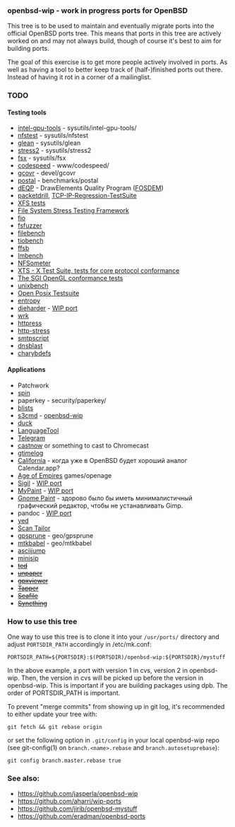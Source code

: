 ### openbsd-wip - work in progress ports for OpenBSD

This tree is to be used to maintain and eventually migrate ports into the
official OpenBSD ports tree. This means that ports in this tree are actively
worked on and may not always build, though of course it's best to aim for
building ports.

The goal of this exercise is to get more people actively involved in ports. As
well as having a tool to better keep track of (half-)finished ports out there.
Instead of having it rot in a corner of a mailinglist.

### TODO

#### Testing tools

* [intel-gpu-tools](https://cgit.freedesktop.org/xorg/app/intel-gpu-tools/) - sysutils/intel-gpu-tools/
* [nfstest](http://wiki.linux-nfs.org/wiki/index.php/NFStest) - sysutils/nfstest
* [glean](http://glean.sourceforge.net/run.html) - sysutils/glean
* [stress2](https://people.freebsd.org/~pho/stress/) - sysutils/stress2
* [fsx](https://codemonkey.org.uk/projects/fsx/) - sysutils/fsx
* [codespeed](https://github.com/tobami/codespeed) - www/codespeed/
* [gcovr](http://gcovr.com/) - devel/gcovr
* [postal](https://doc.coker.com.au/projects/postal/) - benchmarks/postal
* [dEQP](https://android.googlesource.com/platform/external/deqp/) - DrawElements Quality Program ([FOSDEM](https://archive.fosdem.org/2015/schedule/event/gl_testing/attachments/slides/670/export/events/attachments/gl_testing/slides/670/slides.pdf))
* [packetdrill](https://github.com/google/packetdrill), [TCP-IP-Regression-TestSuite](https://github.com/shivrai/TCP-IP-Regression-TestSuite)
* [XFS tests](http://git.kernel.org/cgit/fs/xfs/xfstests-dev.git)
* [File System Stress Testing Framework](http://code.google.com/p/file-system-stress-testing-framework/)
* [fio](http://git.kernel.dk/?p=fio.git)
* [fsfuzzer](https://github.com/sughodke/fsfuzzer)
* [filebench](http://sourceforge.net/projects/filebench/)
* [tiobench](http://sourceforge.net/projects/tiobench/)
* [ffsb](http://sourceforge.net/projects/ffsb/)
* [lmbench](http://lmbench.sourceforge.net/)
* [NFSometer](http://linux-nfs.org/wiki/index.php/NFSometer)
* [XTS - X Test Suite, tests for core protocol conformance](http://cgit.freedesktop.org/xorg/test/xts/)
* [The SGI OpenGL conformance tests](http://www.mesa3d.org/conform.html)
* [unixbench](http://code.google.com/p/byte-unixbench/)
* [Open Posix Testsuite](http://posixtest.sourceforge.net)
* [entropy](http://www.fourmilab.ch/random/)
* [dieharder](http://www.phy.duke.edu/~rgb/General/dieharder.php) - [WIP port](http://openbsd-archive.7691.n7.nabble.com/NEW-math-dieharder-td148495.html)
* [wrk](https://github.com/wg/wrk)
* [httpress](https://bitbucket.org/yarosla/httpress/wiki/Home)
* [http-stress](https://bitbucket.org/vstakhov/http-stress)
* [smtpscript](https://github.com/poolpOrg/smtpscript)
* [dnsblast](https://github.com/jedisct1/dnsblast)
* [charybdefs](https://github.com/scylladb/charybdefs)

#### Applications

* Patchwork
* [spin](http://spinroot.com/spin/whatispin.html)
* paperkey - security/paperkey/
* [blists](http://www.openwall.com/blists/)
* [s3cmd](http://s3tools.org/s3cmd) - [openbsd-wip](https://github.com/jasperla/openbsd-wip/tree/master/net/s3cmd)
* [duck](https://duck.sh/)
* [LanguageTool](https://languagetool.org/)
* [Telegram](https://github.com/vysheng/tg)
* [castnow](https://github.com/xat/castnow) or something to cast to Chromecast
* [gtimelog](https://github.com/gtimelog/gtimelog)
* [California](https://wiki.gnome.org/Apps/California) - когда уже в OpenBSD будет хороший аналог Calendar.app?
* [Age of Empires](http://openage.sft.mx) games/openage
* [Sigil](https://code.google.com/p/sigil/) - [WIP port](https://github.com/jirib/openbsd-mystuff/tree/master/textproc/sigil)
* [MyPaint](http://mypaint.org/) - [WIP port](http://openbsd-archive.7691.n7.nabble.com/NEW-graphics-mypaint-td274746.html)
* [Gnome Paint](https://launchpad.net/gnome-paint) - здорово было бы иметь минималистичный графический редактор, чтобы не устанавливать Gimp.
* pandoc - [WIP port](https://github.com/jirib/openbsd-mystuff/tree/master/textproc/pandoc)
* [yed](https://www.yworks.com/en/products_yed_about.html)
* [Scan Tailor](http://scantailor.sourceforge.net/)
* [gpsprune](https://activityworkshop.net/software/prune/) - geo/gpsprune
* [mtkbabel](https://sourceforge.net/projects/mtkbabel/) - geo/mtkbabel
* [asciijump](http://otak.k-k.pl/asciijump/gallery.php)
* [minisip](http://freshmeat.net/projects/minisip/)
* ~~[ted](https://www.nllgg.nl/Ted/)~~
* ~~[unpaper](http://unpaper.berlios.de/)~~
* ~~[gpxviewer](https://blog.sarine.nl/gpx-viewer/)~~
* ~~[Tapper](https://tapper.github.io/Tapper/)~~
* ~~[Seafile](https://www.seafile.com/en/home/)~~
* ~~[Syncthing](https://github.com/syncthing/syncthing/)~~


### How to use this tree

One way to use this tree is to clone it into your `/usr/ports/` directory and
adjust `PORTSDIR_PATH` accordingly in /etc/mk.conf:

	PORTSDIR_PATH=${PORTSDIR}:$(PORTSDIR)/openbsd-wip:${PORTSDIR}/mystuff

In the above example, a port with version 1 in cvs, version 2 in openbsd-wip.
Then, the version in cvs will be picked up before the version in openbsd-wip.
This is important if you are building packages using dpb. The order of 
PORTSDIR_PATH is important.

To prevent "merge commits" from showing up in git log, it's recommended to
either update your tree with:

	git fetch && git rebase origin

or set the following option in `.git/config` in your local openbsd-wip repo
(see git-config(1) on `branch.<name>.rebase` and `branch.autosetuprebase`):

	git config branch.master.rebase true

### See also:

* https://github.com/jasperla/openbsd-wip
* https://github.com/aharri/wip-ports
* https://github.com/jirib/openbsd-mystuff
* https://github.com/eradman/openbsd-ports
